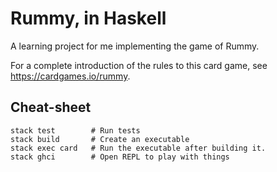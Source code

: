 # Rummy, in Haskell

A learning project for me implementing the game of Rummy.

For a complete introduction of the rules to this card game, see https://cardgames.io/rummy.

## Cheat-sheet 
    stack test        # Run tests
    stack build       # Create an executable
    stack exec card   # Run the executable after building it.
    stack ghci        # Open REPL to play with things
